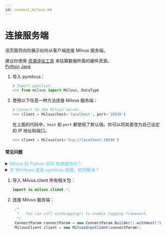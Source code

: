 ```yaml
---
id: connect_milvus.md
---
```


# 连接服务端

该页面将向你展示如何从客户端连接 Milvus 服务端。 

<div class="alert note">
建议你使用 <a href="https://milvus.io/tools/sizing">资源评估工具</a> 来估算数据所需的硬件资源。
</div>

<div class="filter">
<a href="#Python">Python</a> <a href="#Java">Java</a>
</div>

<div class="filter-Python" markdown="block">

1. 导入 pymilvus：

   ```python
   # Import pymilvus.
   >>> from milvus import Milvus, DataType
   ```

2. 使用以下任意一种方法连接 Milvus 服务端：

   ```python
   # Connect to the Milvus server.
   >>> client = Milvus(host='localhost', port='19530')
   ```

   <div class="alert note">
   在上面的代码中，<code>host</code> 和 <code>port</code> 都使用了默认值。你可以将其更改为自己设定的 IP 地址和端口。
   </div>

   ```python
   >>> client = Milvus(uri='tcp://localhost:19530')
   ```

#### 常见问题

<details>
<summary><font color="#4fc4f9">Milvus 的 Python SDK 有连接池吗？</font></summary>
Milvus v0.9.0 及更高版本对应的 Python SDK 有连接池。连接池的默认连接数量没有上限。
</details>
<details>
<summary><font color="#4fc4f9">在 Windows 安装 pymilvus 报错，如何解决？</font></summary>
可以尝试在 Conda 环境下安装。
</details>

</div>

<div class="filter-Java" markdown="block">

1. 导入 Milvus.client 所有相关包：

   ```java
   import io.milvus.client.*;
   ```

2. 连接 Milvus 服务端：

   ```java
    /*
     *   You can call withLogging() to enable logging framework.
     */
    ConnectParam connectParam = new ConnectParam.Builder().withHost("127.0.0.1").withPort(19530).build();
    MilvusClient client = new MilvusGrpcClient(connectParam);
    ```
</div>